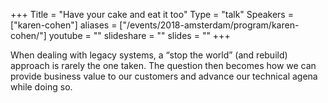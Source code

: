 +++
Title = "Have your cake and eat it too"
Type = "talk"
Speakers = ["karen-cohen"]
aliases = ["/events/2018-amsterdam/program/karen-cohen/"]
youtube = ""
slideshare = ""
slides = ""
+++

When dealing with legacy systems, a “stop the world” (and rebuild) approach is rarely the one taken. The question then becomes how we can provide business value to our customers and advance our technical agena while doing so.
